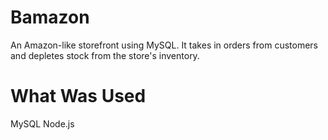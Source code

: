 # Bamazon

An Amazon-like storefront using MySQL. It takes in orders from customers and depletes stock from the store's inventory.

# What Was Used

MySQL
Node.js
